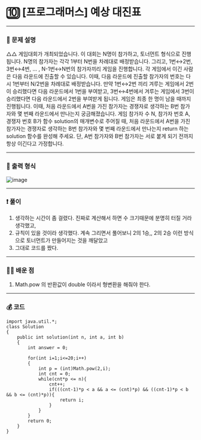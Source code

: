 # 🔟 [프로그래머스] 예상 대진표 </span> 

---
### 📃 문제 설명
△△ 게임대회가 개최되었습니다. 이 대회는 N명이 참가하고, 토너먼트 형식으로 진행됩니다. N명의 참가자는 각각 1부터 N번을 차례대로 배정받습니다. 
그리고, 1번↔2번, 3번↔4번, ... , N-1번↔N번의 참가자끼리 게임을 진행합니다. 각 게임에서 이긴 사람은 다음 라운드에 진출할 수 있습니다.
이때, 다음 라운드에 진출할 참가자의 번호는 다시 1번부터 N/2번을 차례대로 배정받습니다. 
만약 1번↔2번 끼리 겨루는 게임에서 2번이 승리했다면 다음 라운드에서 1번을 부여받고, 3번↔4번에서 겨루는 게임에서 3번이 승리했다면 다음 라운드에서 2번을 부여받게 됩니다. 
게임은 최종 한 명이 남을 때까지 진행됩니다.
이때, 처음 라운드에서 A번을 가진 참가자는 경쟁자로 생각하는 B번 참가자와 몇 번째 라운드에서 만나는지 궁금해졌습니다. 
게임 참가자 수 N, 참가자 번호 A, 경쟁자 번호 B가 함수 solution의 매개변수로 주어질 때, 
처음 라운드에서 A번을 가진 참가자는 경쟁자로 생각하는 B번 참가자와 몇 번째 라운드에서 만나는지 return 하는 solution 함수를 완성해 주세요. 
단, A번 참가자와 B번 참가자는 서로 붙게 되기 전까지 항상 이긴다고 가정합니다.

---
### 🔑 출력 형식
![image](https://github.com/handaldog/DailyAlgo/assets/96431408/18c6d051-9da6-42c4-8357-0cca1027a5f1)


---
### ❗️ 풀이 
1. 생각하는 시간이 좀 걸렸다. 진짜로 계산해서 하면 수 크기때문에 분명히 터질 거라 생각했고,
2. 규칙이 있을 것이라 생각했다. 계속 그리면서 풀어보니 2의 1승,, 2의 2승 이런 방식으로 토너먼트가 만들어지는 것을 깨달았고
3. 그대로 코드를 짰다.


--- 
### 👨‍💻 배운 점
1. Math.pow 의 반환값이 double 이라서 형변환을 해줘야 한다.

---
### 💰 코드
```
import java.util.*;
class Solution
{
    public int solution(int n, int a, int b)
    {
        int answer = 0;
        
        for(int i=1;i<=20;i++)
        {
            int p = (int)Math.pow(2,i);
            int cnt = 0;
            while(cnt*p <= n){
                cnt++;
                if(((cnt-1)*p < a && a <= (cnt)*p) && ((cnt-1)*p < b && b <= (cnt)*p)){
                    return i;
                }
            }
        }
        return 0;
    }
}

```
